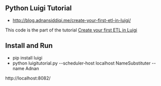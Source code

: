 ## Python Luigi Tutorial

- http://blog.adnansiddiqi.me/create-your-first-etl-in-luigi/

This code is the part of the tutorial [Create your first ETL in Luigi](http://blog.adnansiddiqi.me/create-your-first-etl-in-luigi)

## Install and Run

- pip install luigi
- python luigitutorial.py --scheduler-host localhost NameSubstituter --name Adnan

 http://localhost:8082/
